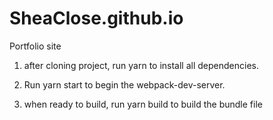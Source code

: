 # SheaClose.github.io
Portfolio site

1) after cloning project, run yarn to install all dependencies.

2) Run yarn start to begin the webpack-dev-server.

3) when ready to build, run yarn build to build the bundle file
